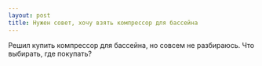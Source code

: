 ```yaml
---
layout: post 
title: Нужен совет, хочу взять компрессор для бассейна 
--- 
```

Решил купить компрессор для бассейна, но совсем не разбираюсь. Что выбирать, где покупать?